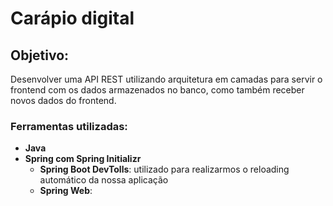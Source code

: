 # Carápio digital
## Objetivo:
Desenvolver uma API REST utilizando arquitetura em camadas para servir o frontend com os
dados armazenados no banco, como também receber novos dados do frontend.
### Ferramentas utilizadas:
* **Java**
* **Spring com Spring Initializr**
  * **Spring Boot DevTolls**: utilizado para realizarmos o reloading automático da nossa aplicação
  * **Spring Web**: 
